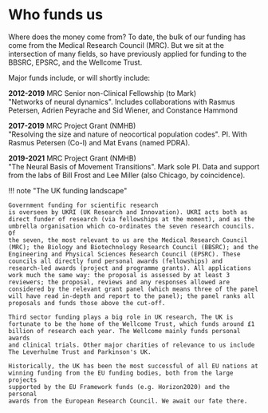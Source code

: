 
# Who funds us

Where does the money come from? To date, the bulk of our funding has
come from the Medical Research Council (MRC). But we sit at the
intersection of many fields, so have previously applied for funding to
the BBSRC, EPSRC, and the Wellcome Trust.

Major funds include, or will shortly include:

**2012-2019** MRC Senior non-Clinical Fellowship (to Mark)<br>
"Networks of neural dynamics". Includes collaborations with Rasmus
Petersen, Adrien Peyrache and Sid Wiener, and Constance Hammond

**2017-2019** MRC Project Grant (NMHB)<br>
"Resolving the size and nature of neocortical population codes". PI.
With Rasmus Petersen (Co-I) and Mat Evans (named PDRA).

**2019-2021** MRC Project Grant (NMHB)<br>
"The Neural Basis of Movement Transitions". Mark sole PI. Data and
support from the labs of Bill Frost and Lee Miller (also Chicago, by
coincidence).


!!! note "The UK funding landscape"

    Government funding for scientific research
    is overseen by UKRI (UK Research and Innovation). UKRI acts both as
    direct funder of research (via fellowships at the moment), and as the
    umbrella organisation which co-ordinates the seven research councils. Of
    the seven, the most relevant to us are the Medical Research Council
    (MRC); the Biology and Biotechnology Research Council (BBSRC); and the
    Engineering and Physical Sciences Research Council (EPSRC). These
    councils all directly fund personal awards (fellowships) and
    research-led awards (project and programme grants). All applications
    work much the same way: the proposal is assessed by at least 3
    reviewers; the proposal, reviews and any responses allowed are
    considered by the relevant grant panel (which means three of the panel
    will have read in-depth and report to the panel); the panel ranks all
    proposals and funds those above the cut-off.

    Third sector funding plays a big role in UK research, The UK is
    fortunate to be the home of the Wellcome Trust, which funds around £1
    billion of research each year. The Wellcome mainly funds personal awards
    and clinical trials. Other major charities of relevance to us include
    The Leverhulme Trust and Parkinson's UK.

    Historically, the UK has been the most successful of all EU nations at
    winning funding from the EU funding bodies, both from the large projects
    supported by the EU Framework funds (e.g. Horizon2020) and the personal
    awards from the European Research Council. We await our fate there.
